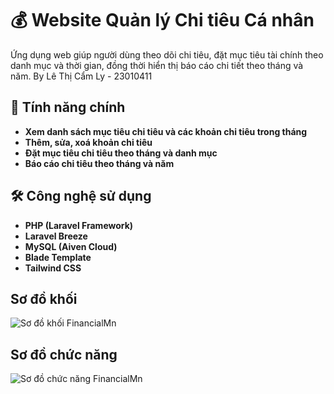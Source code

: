 # 💰 Website Quản lý Chi tiêu Cá nhân

Ứng dụng web giúp người dùng theo dõi chi tiêu, đặt mục tiêu tài chính theo danh mục và thời gian, đồng thời hiển thị báo cáo chi tiết theo tháng và năm.
By Lê Thị Cẩm Ly - 23010411

## 🚀 Tính năng chính
- **Xem danh sách mục tiêu chi tiêu và các khoản chi tiêu trong tháng**
- **Thêm, sửa, xoá khoản chi tiêu**
- **Đặt mục tiêu chi tiêu theo tháng và danh mục**
- **Báo cáo chi tiêu theo tháng và năm**

## 🛠️ Công nghệ sử dụng

- **PHP (Laravel Framework)**
- **Laravel Breeze**
- **MySQL (Aiven Cloud)**
- **Blade Template** 
- **Tailwind CSS**

## Sơ đồ khối
![Sơ đồ khối FinancialMn](https://github.com/user-attachments/assets/0b3b9bb6-a648-4db3-bbad-fc829d9cf270)

## Sơ đồ chức năng
![Sơ đồ chức năng FinancialMn](https://github.com/user-attachments/assets/fefabb4f-e9c0-44ce-a189-ec2040328fbe)
